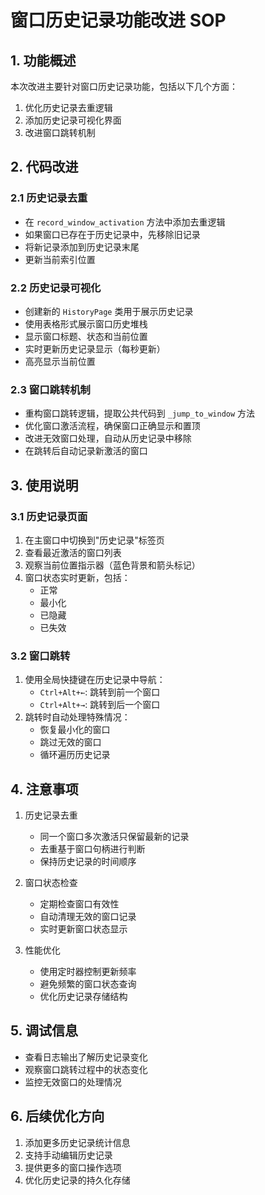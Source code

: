 # 窗口历史记录功能改进 SOP

## 1. 功能概述

本次改进主要针对窗口历史记录功能，包括以下几个方面：
1. 优化历史记录去重逻辑
2. 添加历史记录可视化界面
3. 改进窗口跳转机制

## 2. 代码改进

### 2.1 历史记录去重
- 在 `record_window_activation` 方法中添加去重逻辑
- 如果窗口已存在于历史记录中，先移除旧记录
- 将新记录添加到历史记录末尾
- 更新当前索引位置

### 2.2 历史记录可视化
- 创建新的 `HistoryPage` 类用于展示历史记录
- 使用表格形式展示窗口历史堆栈
- 显示窗口标题、状态和当前位置
- 实时更新历史记录显示（每秒更新）
- 高亮显示当前位置

### 2.3 窗口跳转机制
- 重构窗口跳转逻辑，提取公共代码到 `_jump_to_window` 方法
- 优化窗口激活流程，确保窗口正确显示和置顶
- 改进无效窗口处理，自动从历史记录中移除
- 在跳转后自动记录新激活的窗口

## 3. 使用说明

### 3.1 历史记录页面
1. 在主窗口中切换到"历史记录"标签页
2. 查看最近激活的窗口列表
3. 观察当前位置指示器（蓝色背景和箭头标记）
4. 窗口状态实时更新，包括：
   - 正常
   - 最小化
   - 已隐藏
   - 已失效

### 3.2 窗口跳转
1. 使用全局快捷键在历史记录中导航：
   - `Ctrl+Alt+←`: 跳转到前一个窗口
   - `Ctrl+Alt+→`: 跳转到后一个窗口
2. 跳转时自动处理特殊情况：
   - 恢复最小化的窗口
   - 跳过无效的窗口
   - 循环遍历历史记录

## 4. 注意事项

1. 历史记录去重
   - 同一个窗口多次激活只保留最新的记录
   - 去重基于窗口句柄进行判断
   - 保持历史记录的时间顺序

2. 窗口状态检查
   - 定期检查窗口有效性
   - 自动清理无效的窗口记录
   - 实时更新窗口状态显示

3. 性能优化
   - 使用定时器控制更新频率
   - 避免频繁的窗口状态查询
   - 优化历史记录存储结构

## 5. 调试信息

- 查看日志输出了解历史记录变化
- 观察窗口跳转过程中的状态变化
- 监控无效窗口的处理情况

## 6. 后续优化方向

1. 添加更多历史记录统计信息
2. 支持手动编辑历史记录
3. 提供更多的窗口操作选项
4. 优化历史记录的持久化存储 